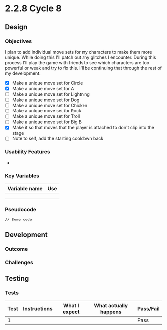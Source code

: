 # 2.2.8 Cycle 8

## Design

### Objectives

I plan to add individual move sets for my characters to make them more unique. While doing this I'll patch out any glitches I encounter. During this process I'll play the game with friends to see which characters are too powerful or weak and try to fix this. I'll be continuing that through the rest of my development.

* [x] Make a unique move set for Circle
* [x] Make a unique move set for A
* [ ] Make a unique move set for Lightning
* [ ] Make a unique move set for Dog
* [ ] Make a unique move set for Chicken
* [ ] Make a unique move set for Rock
* [ ] Make a unique move set for Troll
* [ ] Make a unique move set for Big B
* [x] Make it so that moves that the player is attached to don't clip into the stage
* [ ] Note to self, add the starting cooldown back

### Usability Features

*

### Key Variables

| Variable name | Use |
| ------------- | --- |
|               |     |
|               |     |
|               |     |

### Pseudocode

```
// Some code
```

## Development

### Outcome



### Challenges



## Testing

### Tests

| Test | Instructions | What I expect | What actually happens | Pass/Fail |
| ---- | ------------ | ------------- | --------------------- | --------- |
| 1    |              |               |                       | Pass      |
